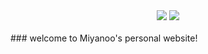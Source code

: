 <div align="center">
    <a href="https://gitstar-ranking.com/repositories"> <img src="https://badgen.net/badge/Rank/20000?icon=github&color=4ab8a1"></a>
    <a href=""> <img src="https://badgen.net/badge/OvO?icon=telegram&color=4ab8a1"></a>
</div>
<br>
### welcome to Miyanoo's personal website!
